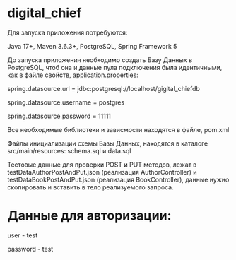 # digital_chief
Для запуска приложения потребуются:

Java 17+, Maven 3.6.3+, PostgreSQL, Spring Framework 5

До запуска приложения необходимо создать Базу Данных в PostgreSQL, чтоб она и данные пула подключения была идентичными, как в файле свойств, application.properties: 

spring.datasource.url = jdbc:postgresql://localhost/gigital_chiefdb

spring.datasource.username = postgres

spring.datasource.password = 11111

Все необходимые библиотеки и зависмости находятся в файле, pom.xml

Файлы инициализации схемы Базы Данных, находятся в каталоге src/main/resources: schema.sql и data.sql  

Тестовые данные для проверки POST и PUT методов, лежат в testDataAuthorPostAndPut.json (реализация AuthorController) и testDataBookPostAndPut.json (реализация BookController), данные нужно скопировать и вставить в тело реализуемого запроса.

#  Данные для авторизации:

user - test

password - test
